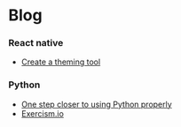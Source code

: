 # Blog

### React native

* [Create a theming tool](react-native/theme-provider/create_a_theming_tool.md)

### Python

* [One step closer to using Python properly](python#one-step-closer-to-using-python-properly)
* [Exercism.io](https://github.com/cglacet/exercism-python#exercism-python)
